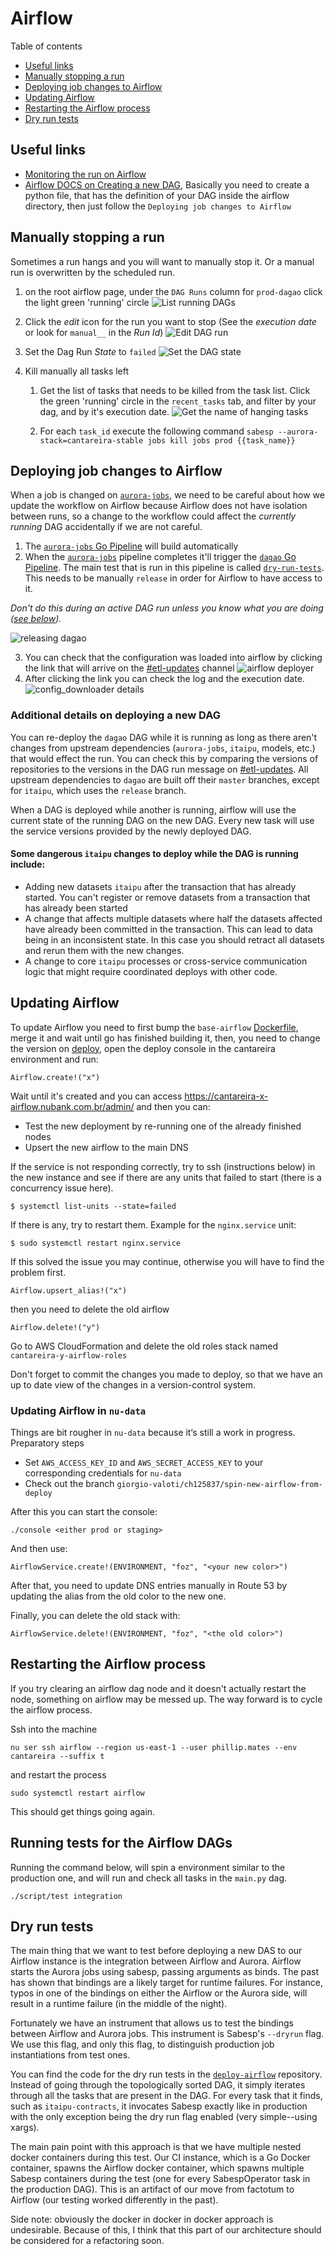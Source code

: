 # Airflow

Table of contents

* [Useful links](#useful-links)
* [Manually stopping a run](#manually-stopping-a-run)
* [Deploying job changes to Airflow](#deploying-job-changes-to-airflow)
* [Updating Airflow](#updating-airflow)
* [Restarting the Airflow process](#restarting-the-airflow-process)
* [Dry run tests](#dry-run-tests)

## Useful links
* [Monitoring the run on Airflow](hausmeister/monitoring_nightly_run.md)
* [Airflow DOCS on Creating a new DAG](https://airflow.apache.org/tutorial.html), Basically you need to create a python file, that has the definition of your DAG inside the airflow directory, then just follow the `Deploying job changes to Airflow`

## Manually stopping a run

Sometimes a run hangs and you will want to manually stop it. Or a manual run is overwritten by the scheduled run.

1. on the root airflow page, under the `DAG Runs` column for `prod-dagao` click the light green 'running' circle
![List running DAGs](images/running-dags.png)

2. Click the _edit_ icon for the run you want to stop (See the _execution date_ or look for `manual__` in the _Run Id_)
![Edit DAG run](images/edit-dag-runs.png)

3. Set the Dag Run _State_ to `failed`
![Set the DAG state](images/set-dag-run-as-failed.png)

4. Kill manually all tasks left
   1. Get the list of tasks that needs to be killed from the task list. Click the green 'running' circle in the `recent_tasks` tab, and filter by your dag, and by it's execution date.
   ![Get the name of hanging tasks](images/filter-by-tasks.png)

   2. For each `task_id` execute the following command
   `sabesp --aurora-stack=cantareira-stable jobs kill jobs prod {{task_name}}`

## Deploying job changes to Airflow
When a job is changed on [`aurora-jobs`](https://github.com/nubank/aurora-jobs), we need to be careful about how we update the workflow on Airflow because Airflow does not have isolation between runs, so a change to the workflow could affect the *currently running* DAG accidentally if we are not careful.
   1. The [`aurora-jobs` Go Pipeline](https://go.nubank.com.br/go/tab/pipeline/history/aurora-jobs) will build automatically
   2. When the [`aurora-jobs`](https://github.com/nubank/aurora-jobs) pipeline
 completes it'll trigger the [`dagao` Go
 Pipeline](https://go.nubank.com.br/go/pipeline/history/dagao). The main test
 that is run in this pipeline is called [`dry-run-tests`](#dry-run-tests). This needs to be
 manually `release` in order for Airflow to have access to it.

 *Don't do this during an active DAG run unless you know what you are doing ([see below](#additional-details-on-deploying-a-new-dag)).*

   ![releasing dagao](images/release_dagao.png)

   3. You can check that the configuration was loaded into airflow by clicking the link that will arrive on the [#etl-updates](https://nubank.slack.com/messages/CCYJHJHR9/) channel
   ![airflow deployer](images/airflow_deployer.png)
   4. After clicking the link you can check the log and the execution date.
   ![config_downloader details](images/airflow_check.png)

### Additional details on deploying a new DAG

You can re-deploy the `dagao` DAG while it is running as long as there aren't changes from upstream dependencies (`aurora-jobs`, `itaipu`, models, etc.) that would effect the run.
You can check this by comparing the versions of repositories to the versions in the DAG run message on [#etl-updates](https://nubank.slack.com/messages/CCYJHJHR9/).
All upstream dependencies to `dagao` are built off their `master` branches, except for `itaipu`, which uses the `release` branch.

When a DAG is deployed while another is running, airflow will use the current state of the running DAG on the new DAG. Every new task will use the service versions provided by the newly deployed DAG.

#### Some dangerous `itaipu` changes to deploy while the DAG is running include:
 - Adding new datasets `itaipu` after the transaction that has already started. You can't register or remove datasets from a transaction that has already been started
 - A change that affects multiple datasets where half the datasets affected have already been committed in the transaction. This can lead to data being in an inconsistent state. In this case you should retract all datasets and rerun them with the new changes.
 - A change to core `itaipu` processes or cross-service communication logic that might require coordinated deploys with other code.

## Updating Airflow

To update Airflow you need to first bump the `base-airflow` [Dockerfile](https://github.com/nubank/dockerfiles/blob/master/base-airflow/Dockerfile), merge it and wait until go has finished building it, then, you need to change the version on [deploy](https://github.com/nubank/deploy/blob/master/lib/recipes/airflow.rb#L21), open the deploy console in the cantareira environment and run:

`Airflow.create!("x")`

Wait until it's created and you can access
https://cantareira-x-airflow.nubank.com.br/admin/ and then you can:
* Test the new deployment by re-running one of the already finished nodes
* Upsert the new airflow to the main DNS

If the service is not responding correctly, try to ssh (instructions below) in the new instance and see if there are any units that failed to start (there is a concurrency issue here).

`$ systemctl list-units --state=failed`

If there is any, try to restart them. Example for the `nginx.service` unit:

`$ sudo systemctl restart nginx.service`

If this solved the issue you may continue, otherwise you will have to find the problem first.

`Airflow.upsert_alias!("x")`

then you need to delete the old airflow

`Airflow.delete!("y")`

Go to AWS CloudFormation and delete the old roles stack named `cantareira-y-airflow-roles`

Don't forget to commit the changes you made to deploy, so that we have
an up to date view of the changes in a version-control system.

### Updating Airflow in `nu-data`

Things are bit rougher in `nu-data` because it‘s still a work in
progress. Preparatory steps
  * Set `AWS_ACCESS_KEY_ID` and `AWS_SECRET_ACCESS_KEY` to your
    corresponding credentials for `nu-data`
  * Check out the branch
    `giorgio-valoti/ch125837/spin-new-airflow-from-deploy`

After this you can start the console:

```
./console <either prod or staging>
```

And then use:

```
AirflowService.create!(ENVIRONMENT, "foz", "<your new color>")
```

After that, you need to update DNS entries manually in Route 53 by
updating the alias from the old color to the new one.

Finally, you can delete the old stack with:

```
AirflowService.delete!(ENVIRONMENT, "foz", "<the old color>")
```


## Restarting the Airflow process

If you try clearing an airflow dag node and it doesn't actually restart the node, something on airflow may be messed up.
The way forward is to cycle the airflow process.

Ssh into the machine

```
nu ser ssh airflow --region us-east-1 --user phillip.mates --env cantareira --suffix t
```

and restart the process

```
sudo systemctl restart airflow
```

This should get things going again.

## Running tests for the Airflow DAGs

Running the command below, will spin a environment similar to the production one, and will run and check all tasks in the `main.py` dag.

```
./script/test integration
```

## Dry run tests

The main thing that we want to test before deploying a new DAS to our Airflow
instance is the integration between Airflow and Aurora. Airflow starts the
Aurora jobs using sabesp, passing arguments as binds. The past has shown that
bindings are a likely target for runtime failures. For instance, typos in one of
the bindings on either the Airflow or the Aurora side, will result in a runtime
failure (in the middle of the night).

Fortunately we have an instrument that allows us to test the bindings between
Airflow and Aurora jobs. This instrument is Sabesp's `--dryrun` flag. We use
this flag, and only this flag, to distinguish production job instantiations from
test ones.

You can find the code for the dry run tests in the
[`deploy-airflow`](https://github.nubank/deploy-airflow) repository. Instead of
going through the topologically sorted DAG, it simply iterates through all the
tasks that are present in the DAG. For every task that it finds, such as
`itaipu-contracts`, it invocates Sabesp exactly like in production with the only
exception being the dry run flag enabled (very simple--using xargs).

The main pain point with this approach is that we have multiple nested docker
containers during this test. Our CI instance, which is a Go Docker container,
spawns the Airflow docker container, which spawns multiple Sabesp containers
during the test (one for every SabespOperator task in the production DAG). This
is an artifact of our move from factotum to Airflow (our testing worked
differently in the past).

Side note: obviously the docker in docker in docker approach is
undesirable. Because of this, I think that this part of our architecture should
be considered for a refactoring soon.
